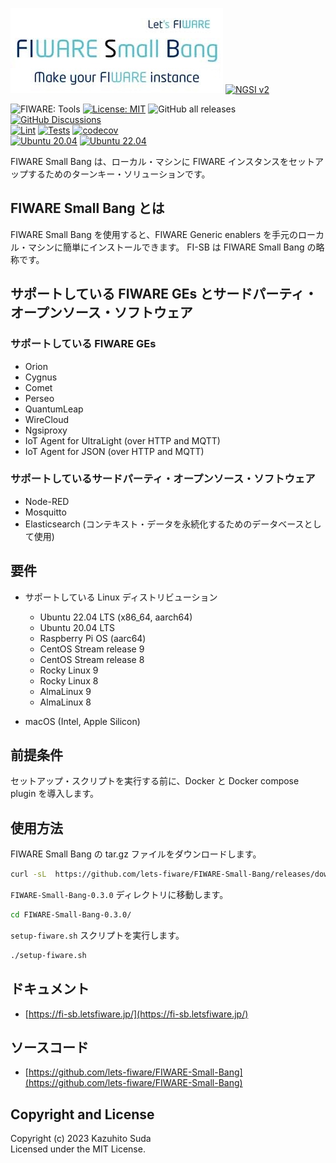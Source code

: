 [![FIWARE Small BangBanner](https://raw.githubusercontent.com/lets-fiware/FIWARE-Small-Bang/gh-pages/images/FIWARE-Small-Bang-non-free.png)](https://www.letsfiware.jp/)
[![NGSI v2](https://img.shields.io/badge/NGSI-v2-5dc0cf.svg)](https://fiware-ges.github.io/orion/api/v2/stable/)

![FIWARE: Tools](https://nexus.lab.fiware.org/repository/raw/public/badges/chapters/deployment-tools.svg)
[![License: MIT](https://img.shields.io/github/license/lets-fiware/FIWARE-Small-Bang.svg)](https://opensource.org/licenses/MIT)
![GitHub all releases](https://img.shields.io/github/downloads/lets-fiware/FIWARE-Small-Bang/total)
[![GitHub Discussions](https://img.shields.io/github/discussions/lets-fiware/FIWARE-Small-Bang)](https://github.com/lets-fiware/FIWARE-Small-Bang/discussions)
<br/>
[![Lint](https://github.com/lets-fiware/FIWARE-Small-Bang/actions/workflows/lint.yml/badge.svg)](https://github.com/lets-fiware/FIWARE-Small-Bang/actions/workflows/lint.yml)
[![Tests](https://github.com/lets-fiware/FIWARE-Small-Bang/actions/workflows/ubuntu-latest.yml/badge.svg)](https://github.com/lets-fiware/FIWARE-Small-Bang/actions/workflows/ubuntu-latest.yml)
[![codecov](https://codecov.io/gh/lets-fiware/FIWARE-Small-Bang/graph/badge.svg?token=NYMGIUqFlH)](https://codecov.io/gh/lets-fiware/FIWARE-Small-Bang)
<br/>
[![Ubuntu 20.04](https://github.com/lets-fiware/FIWARE-Small-Bang/actions/workflows/ubuntu-20.04.yml/badge.svg)](https://github.com/lets-fiware/FIWARE-Small-Bang/actions/workflows/ubuntu-20.04.yml)
[![Ubuntu 22.04](https://github.com/lets-fiware/FIWARE-Small-Bang/actions/workflows/ubuntu-22.04.yml/badge.svg)](https://github.com/lets-fiware/FIWARE-Small-Bang/actions/workflows/ubuntu-22.04.yml)
<br/>

FIWARE Small Bang は、ローカル・マシンに FIWARE インスタンスをセットアップするためのターンキー・ソリューションです。

## FIWARE Small Bang とは

FIWARE Small Bang を使用すると、FIWARE Generic enablers を手元のローカル・マシンに簡単にインストールできます。
FI-SB は FIWARE Small Bang の略称です。

## サポートしている FIWARE GEs とサードパーティ・オープンソース・ソフトウェア

### サポートしている FIWARE GEs

-   Orion
-   Cygnus
-   Comet
-   Perseo
-   QuantumLeap
-   WireCloud
-   Ngsiproxy
-   IoT Agent for UltraLight (over HTTP and MQTT)
-   IoT Agent for JSON (over HTTP and MQTT)

### サポートしているサードパーティ・オープンソース・ソフトウェア

-   Node-RED
-   Mosquitto
-   Elasticsearch (コンテキスト・データを永続化するためのデータベースとして使用)

## 要件

-   サポートしている Linux ディストリビューション
    -   Ubuntu 22.04 LTS (x86_64, aarch64)
    -   Ubuntu 20.04 LTS
    -   Raspberry Pi OS (aarc64)
    -   CentOS Stream release 9
    -   CentOS Stream release 8
    -   Rocky Linux 9
    -   Rocky Linux 8
    -   AlmaLinux 9
    -   AlmaLinux 8

-   macOS (Intel, Apple Silicon)

## 前提条件

セットアップ・スクリプトを実行する前に、Docker と Docker compose plugin を導入します。

## 使用方法

FIWARE Small Bang の tar.gz ファイルをダウンロードします。

```bash
curl -sL  https://github.com/lets-fiware/FIWARE-Small-Bang/releases/download/v0.3.0/FIWARE-Small-Bang-0.3.0.tar.gz | tar zxf -
```

`FIWARE-Small-Bang-0.3.0` ディレクトリに移動します。

```bash
cd FIWARE-Small-Bang-0.3.0/
```

`setup-fiware.sh` スクリプトを実行します。

```bash
./setup-fiware.sh
```

## ドキュメント

-   [https://fi-sb.letsfiware.jp/](https://fi-sb.letsfiware.jp/)

## ソースコード

-   [https://github.com/lets-fiware/FIWARE-Small-Bang](https://github.com/lets-fiware/FIWARE-Small-Bang)

## Copyright and License

Copyright (c) 2023 Kazuhito Suda<br>
Licensed under the MIT License.
